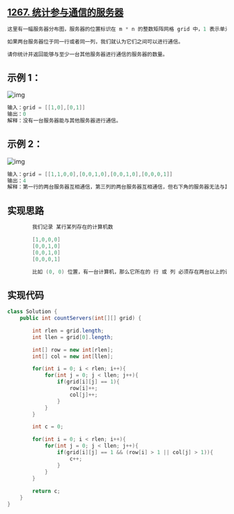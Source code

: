 ## **[1267. 统计参与通信的服务器](https://leetcode-cn.com/problems/count-servers-that-communicate/)**



```java
这里有一幅服务器分布图，服务器的位置标识在 m * n 的整数矩阵网格 grid 中，1 表示单元格上有服务器，0 表示没有。

如果两台服务器位于同一行或者同一列，我们就认为它们之间可以进行通信。

请你统计并返回能够与至少一台其他服务器进行通信的服务器的数量。
```





## **示例 1：**

![img](https://assets.leetcode-cn.com/aliyun-lc-upload/uploads/2019/11/24/untitled-diagram-6.jpg)

```java
输入：grid = [[1,0],[0,1]]
输出：0
解释：没有一台服务器能与其他服务器进行通信。
```





## **示例 2：**

![img](https://assets.leetcode-cn.com/aliyun-lc-upload/uploads/2019/11/24/untitled-diagram-1-3.jpg)

```java
输入：grid = [[1,1,0,0],[0,0,1,0],[0,0,1,0],[0,0,0,1]]
输出：4
解释：第一行的两台服务器互相通信，第三列的两台服务器互相通信，但右下角的服务器无法与其他服务器通信。
```





## **实现思路**

```java
        我们记录 某行某列存在的计算机数

        [1,0,0,0]
        [0,0,1,0]
        [0,0,1,0]
        [0,0,0,1]

        比如 (0, 0) 位置，有一台计算机，那么它所在的 行 或 列 必须存在两台以上的计算机，才表示存在另一台计算机跟当前这台计算机相连
```



## **实现代码**

```java
class Solution {
    public int countServers(int[][] grid) {

        int rlen = grid.length;
        int llen = grid[0].length;

        int[] row = new int[rlen];
        int[] col = new int[llen];

        for(int i = 0; i < rlen; i++){
            for(int j = 0; j < llen; j++){
                if(grid[i][j] == 1){
                    row[i]++;
                    col[j]++;
                }
            }
        }

        int c = 0;

        for(int i = 0; i < rlen; i++){
            for(int j = 0; j < llen; j++){
                if(grid[i][j] == 1 && (row[i] > 1 || col[j] > 1)){
                    c++;
                }
            }
        }
        
        return c;
    }
}
```

